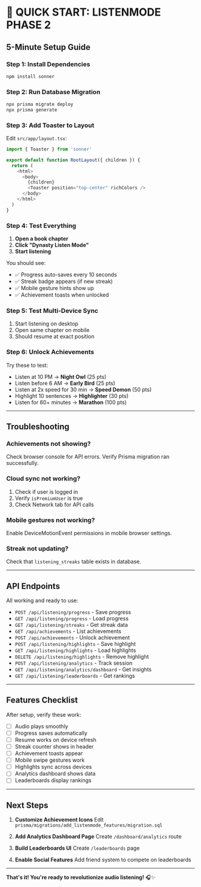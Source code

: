 # 🚀 QUICK START: LISTENMODE PHASE 2

## **5-Minute Setup Guide**

### **Step 1: Install Dependencies**
```powershell
npm install sonner
```

### **Step 2: Run Database Migration**
```powershell
npx prisma migrate deploy
npx prisma generate
```

### **Step 3: Add Toaster to Layout**

Edit `src/app/layout.tsx`:

```typescript
import { Toaster } from 'sonner'

export default function RootLayout({ children }) {
  return (
    <html>
      <body>
        {children}
        <Toaster position="top-center" richColors />
      </body>
    </html>
  )
}
```

### **Step 4: Test Everything**

1. **Open a book chapter**
2. **Click "Dynasty Listen Mode"**
3. **Start listening**

You should see:
- ✅ Progress auto-saves every 10 seconds
- ✅ Streak badge appears (if new streak)
- ✅ Mobile gesture hints show up
- ✅ Achievement toasts when unlocked

### **Step 5: Test Multi-Device Sync**

1. Start listening on desktop
2. Open same chapter on mobile
3. Should resume at exact position

### **Step 6: Unlock Achievements**

Try these to test:
- Listen at 10 PM → **Night Owl** (25 pts)
- Listen before 6 AM → **Early Bird** (25 pts)
- Listen at 2x speed for 30 min → **Speed Demon** (50 pts)
- Highlight 10 sentences → **Highlighter** (30 pts)
- Listen for 60+ minutes → **Marathon** (100 pts)

---

## **Troubleshooting**

### **Achievements not showing?**
Check browser console for API errors. Verify Prisma migration ran successfully.

### **Cloud sync not working?**
1. Check if user is logged in
2. Verify `isPremiumUser` is true
3. Check Network tab for API calls

### **Mobile gestures not working?**
Enable DeviceMotionEvent permissions in mobile browser settings.

### **Streak not updating?**
Check that `listening_streaks` table exists in database.

---

## **API Endpoints**

All working and ready to use:

- `POST /api/listening/progress` - Save progress
- `GET /api/listening/progress` - Load progress
- `GET /api/listening/streaks` - Get streak data
- `GET /api/achievements` - List achievements
- `POST /api/achievements` - Unlock achievement
- `POST /api/listening/highlights` - Save highlight
- `GET /api/listening/highlights` - Load highlights
- `DELETE /api/listening/highlights` - Remove highlight
- `POST /api/listening/analytics` - Track session
- `GET /api/listening/analytics/dashboard` - Get insights
- `GET /api/listening/leaderboards` - Get rankings

---

## **Features Checklist**

After setup, verify these work:

- [ ] Audio plays smoothly
- [ ] Progress saves automatically
- [ ] Resume works on device refresh
- [ ] Streak counter shows in header
- [ ] Achievement toasts appear
- [ ] Mobile swipe gestures work
- [ ] Highlights sync across devices
- [ ] Analytics dashboard shows data
- [ ] Leaderboards display rankings

---

## **Next Steps**

1. **Customize Achievement Icons**
   Edit `prisma/migrations/add_listenmode_features/migration.sql`

2. **Add Analytics Dashboard Page**
   Create `/dashboard/analytics` route

3. **Build Leaderboards UI**
   Create `/leaderboards` page

4. **Enable Social Features**
   Add friend system to compete on leaderboards

---

**That's it! You're ready to revolutionize audio listening!** 🎧✨
